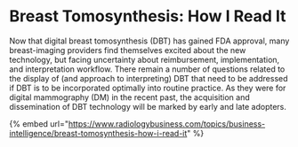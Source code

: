 # Breast Tomosynthesis: How I Read It

Now that digital breast tomosynthesis \(DBT\) has gained FDA approval, many breast-imaging providers find themselves excited about the new technology, but facing uncertainty about reimbursement, implementation, and interpretation workflow. There remain a number of questions related to the display of \(and approach to interpreting\) DBT that need to be addressed if DBT is to be incorporated optimally into routine practice. As they were for digital mammography \(DM\) in the recent past, the acquisition and dissemination of DBT technology will be marked by early and late adopters.

{% embed url="https://www.radiologybusiness.com/topics/business-intelligence/breast-tomosynthesis-how-i-read-it" %}



